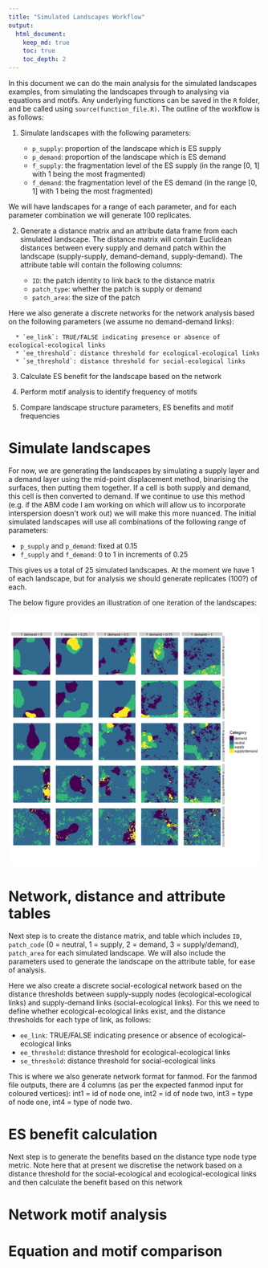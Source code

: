 ```yaml
---
title: "Simulated Landscapes Workflow"
output:
  html_document:
    keep_md: true
    toc: true
    toc_depth: 2
---
```




In this document we can do the main analysis for the simulated landscapes examples, from simulating the landscapes through to analysing via equations and motifs. Any underlying functions can be saved in the `R` folder, and be called using `source(function_file.R)`. The outline of the workflow is as follows:

1. Simulate landscapes with the following parameters:

      * `p_supply`: proportion of the landscape which is ES supply
      * `p_demand`: proportion of the landscape which is ES demand
      * `f_supply`: the fragmentation level of the ES supply (in the range [0, 1] with 1 being the most fragmented)
      * `f_demand`: the fragmentation level of the ES demand (in the range [0, 1] with 1 being the most fragmented)

<!--Version for the ABM method, if I get it working:
      * `inter`: the interpersion between ES supply and demand (in the range [0, 1] with 1 being completely interspersed)
-->
We will have landscapes for a range of each parameter, and for each parameter combination we will generate 100 replicates.

2. Generate a distance matrix and an attribute data frame from each simulated landscape. The distance matrix will contain Euclidean distances between every supply and demand patch within the landscape (supply-supply, demand-demand, supply-demand). The attribute table will contain the following columns:

      * `ID`: the patch identity to link back to the distance matrix
      * `patch_type`: whether the patch is supply or demand
      * `patch_area`: the size of the patch

Here we also generate a discrete networks for the network analysis based on the following parameters (we assume no demand-demand links):

      * `ee_link`: TRUE/FALSE indicating presence or absence of ecological-ecological links
      * `ee_threshold`: distance threshold for ecological-ecological links
      * `se_threshold`: distance threshold for social-ecological links

3. Calculate ES benefit for the landscape based on the network

4. Perform motif analysis to identify frequency of motifs

5. Compare landscape structure parameters, ES benefits and motif frequencies

# Simulate landscapes
<!--Version for the ABM method, if i get it working:
We will use the function `nlm_es` which I have written to allow us to control the amount, fragmentation and interspersion of supply and demand. This function is an agent based landscape simulation and is heavily based on the `nlm_neigh` function in the `NLMR` package.
-->

For now, we are generating the landscapes by simulating a supply layer and a demand layer using the mid-point displacement method, binarising the surfaces, then putting them together. If a cell is both supply and demand, this cell is then converted to demand. If we continue to use this method (e.g. if the ABM code I am working on which will allow us to incorporate interspersion doesn't work out) we will make this more nuanced.
The initial simulated landscapes will use all combinations of the following range of parameters:

- `p_supply` and `p_demand`: fixed at 0.15
- `f_supply` and `f_demand`: 0 to 1 in increments of 0.25

This gives us a total of 25 simulated landscapes. At the moment we have 1 of each landscape, but for analysis we should generate replicates (100?) of each.



The below figure provides an illustration of one iteration of the landscapes:

![](workflow_files/figure-html/plot_ls-1.png)<!-- -->

# Network, distance and attribute tables

Next step is to create the distance matrix, and table which includes `ID`, `patch_code` (0 = neutral, 1 = supply, 2 = demand, 3 = supply/demand), `patch_area` for each simulated landscape. We will also include the parameters used to generate the landscape on the attribute table, for ease of analysis.

Here we also create a discrete social-ecological network based on the distance thresholds between supply-supply nodes (ecological-ecological links) and supply-demand links (social-ecological links). For this we need to define whether ecological-ecological links exist, and the distance thresholds for each type of link, as follows:  

- `ee_link`: TRUE/FALSE indicating presence or absence of ecological-ecological links
- `ee_threshold`: distance threshold for ecological-ecological links
- `se_threshold`: distance threshold for social-ecological links

This is where we also generate network format for fanmod. For the fanmod file outputs, there are 4 columns (as per the expected fanmod input for coloured vertices): int1 = id of node one, int2 = id of node two, int3 = type of node one, int4 = type of node two.



# ES benefit calculation

Next step is to generate the benefits based on the distance type node type metric. Note here that at present we discretise the network based on a distance threshold for the social-ecological and ecological-ecological links and then calculate the benefit based on this network     



# Network motif analysis



# Equation and motif comparison


